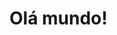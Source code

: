 <!DOCTYPE html>
<html lang="pt-br">
  <head>
    <title>Readme</title>
  </head>
  <body>
    <h1>Olá mundo!</h1>
  </body>
</html>
